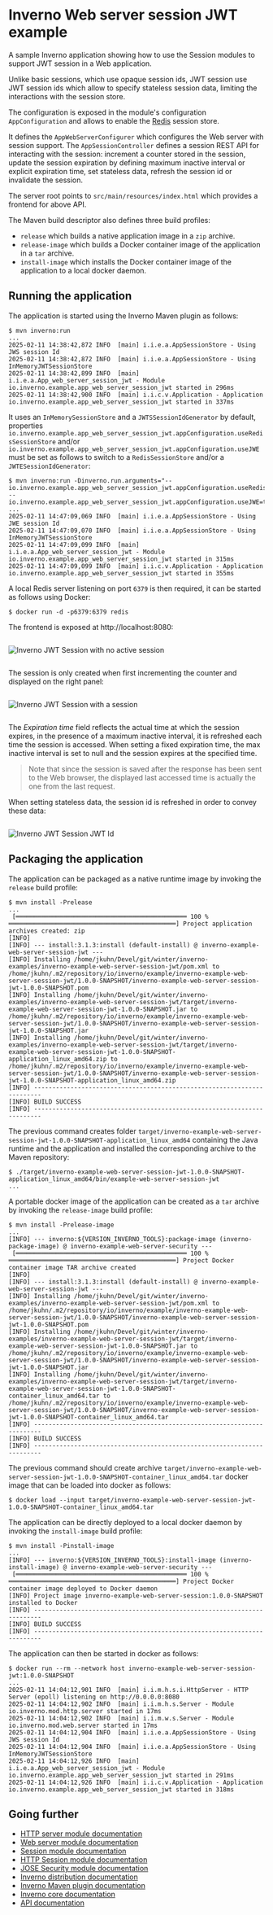 [inverno-core-root-doc]: https://github.com/inverno-io/inverno-core/blob/master/doc/reference-guide.md
[inverno-dist-root]: https://github.com/inverno-io/inverno-dist
[inverno-tool-maven-plugin]: https://github.com/inverno-io/inverno-tools/blob/master/inverno-maven-plugin
[inverno-javadoc]: https://inverno.io/docs/release/api/index.html

[inverno-mod-http-server]: https://github.com/inverno-io/inverno-mods/blob/master/inverno-http-server/
[inverno-mod-web-server]: https://github.com/inverno-io/inverno-mods/blob/master/inverno-web-server/
[inverno-mod-security-jose]: https://github.com/inverno-io/inverno-mods/blob/master/inverno-security-jose/
[inverno-mod-session]: https://github.com/inverno-io/inverno-mods/blob/master/inverno-session/
[inverno-mod-session-http]: https://github.com/inverno-io/inverno-mods/blob/master/inverno-session-http/

[redis]: https://redis.io

# Inverno Web server session JWT example

A sample Inverno application showing how to use the Session modules to support JWT session in a Web application. 

Unlike basic sessions, which use opaque session ids, JWT session use JWT session ids which allow to specify stateless session data, limiting the interactions with the session store.

The configuration is exposed in the module's configuration `AppConfiguration` and allows to enable the [Redis][redis] session store.

It defines the `AppWebServerConfigurer` which configures the Web server with session support. The `AppSessionController` defines a session REST API for interacting with the session: increment a counter stored in the session, update the session expiration by defining maximum inactive interval or explicit expiration time, set stateless data, refresh the session id or invalidate the session.

The server root points to `src/main/resources/index.html` which provides a frontend for above API.

The Maven build descriptor also defines three build profiles:

- `release` which builds a native application image in a `zip` archive.
- `release-image` which builds a Docker container image of the application in a `tar` archive.
- `install-image` which installs the Docker container image of the application to a local docker daemon.

## Running the application

The application is started using the Inverno Maven plugin as follows:

```plaintext
$ mvn inverno:run
...
2025-02-11 14:38:42,872 INFO  [main] i.i.e.a.AppSessionStore - Using JWS session Id
2025-02-11 14:38:42,872 INFO  [main] i.i.e.a.AppSessionStore - Using InMemoryJWTSessionStore
2025-02-11 14:38:42,899 INFO  [main] i.i.e.a.App_web_server_session_jwt - Module io.inverno.example.app_web_server_session_jwt started in 296ms
2025-02-11 14:38:42,900 INFO  [main] i.i.c.v.Application - Application io.inverno.example.app_web_server_session_jwt started in 337ms
```

It uses an `InMemorySessionStore` and a `JWTSSessionIdGenerator` by default, properties `io.inverno.example.app_web_server_session_jwt.appConfiguration.useRedisSessionStore` and/or `io.inverno.example.app_web_server_session_jwt.appConfiguration.useJWE` must be set as follows to switch to a `RedisSessionStore` and/or a `JWTESessionIdGenerator`:

```plaintext
$ mvn inverno:run -Dinverno.run.arguments="--io.inverno.example.app_web_server_session_jwt.appConfiguration.useRedisSessionStore=true --io.inverno.example.app_web_server_session_jwt.appConfiguration.useJWE=true"
...
2025-02-11 14:47:09,069 INFO  [main] i.i.e.a.AppSessionStore - Using JWE session Id
2025-02-11 14:47:09,070 INFO  [main] i.i.e.a.AppSessionStore - Using InMemoryJWTSessionStore
2025-02-11 14:47:09,099 INFO  [main] i.i.e.a.App_web_server_session_jwt - Module io.inverno.example.app_web_server_session_jwt started in 315ms
2025-02-11 14:47:09,099 INFO  [main] i.i.c.v.Application - Application io.inverno.example.app_web_server_session_jwt started in 355ms
```

A local Redis server listening on port `6379` is then required, it can be started as follows using Docker:

```plaintext
$ docker run -d -p6379:6379 redis
```

The frontend is exposed at http://localhost:8080:

<img src="src/img/session_jwt0.png" style="display: block; margin: 2em auto;" alt="Inverno JWT Session with no active session"/>

The session is only created when first incrementing the counter and displayed on the right panel:

<img src="src/img/session_jwt1.png" style="display: block; margin: 2em auto;" alt="Inverno JWT Session with a session"/>

The *Expiration time* field reflects the actual time at which the session expires, in the presence of a maximum inactive interval, it is refreshed each time the session is accessed. When setting a fixed expiration time, the max inactive interval is set to null and the session expires at the specified time.

> Note that since the session is saved after the response has been sent to the Web browser, the displayed last accessed time is actually the one from the last request.

When setting stateless data, the session id is refreshed in order to convey these data:

<img src="src/img/session_jwt2.png" style="display: block; margin: 2em auto;" alt="Inverno JWT Session JWT Id"/>

## Packaging the application

The application can be packaged as a native runtime image by invoking the `release` build profile:

```plaintext
$ mvn install -Prelease
...
 [═══════════════════════════════════════════════ 100 % ══════════════════════════════════════════════] Project application archives created: zip
[INFO] 
[INFO] --- install:3.1.3:install (default-install) @ inverno-example-web-server-session-jwt ---
[INFO] Installing /home/jkuhn/Devel/git/winter/inverno-examples/inverno-example-web-server-session-jwt/pom.xml to /home/jkuhn/.m2/repository/io/inverno/example/inverno-example-web-server-session-jwt/1.0.0-SNAPSHOT/inverno-example-web-server-session-jwt-1.0.0-SNAPSHOT.pom
[INFO] Installing /home/jkuhn/Devel/git/winter/inverno-examples/inverno-example-web-server-session-jwt/target/inverno-example-web-server-session-jwt-1.0.0-SNAPSHOT.jar to /home/jkuhn/.m2/repository/io/inverno/example/inverno-example-web-server-session-jwt/1.0.0-SNAPSHOT/inverno-example-web-server-session-jwt-1.0.0-SNAPSHOT.jar
[INFO] Installing /home/jkuhn/Devel/git/winter/inverno-examples/inverno-example-web-server-session-jwt/target/inverno-example-web-server-session-jwt-1.0.0-SNAPSHOT-application_linux_amd64.zip to /home/jkuhn/.m2/repository/io/inverno/example/inverno-example-web-server-session-jwt/1.0.0-SNAPSHOT/inverno-example-web-server-session-jwt-1.0.0-SNAPSHOT-application_linux_amd64.zip
[INFO] ------------------------------------------------------------------------
[INFO] BUILD SUCCESS
[INFO] ------------------------------------------------------------------------
```

The previous command creates folder `target/inverno-example-web-server-session-jwt-1.0.0-SNAPSHOT-application_linux_amd64` containing the Java runtime and the application and installed the corresponding archive to the Maven repository:

```plaintext
$ ./target/inverno-example-web-server-session-jwt-1.0.0-SNAPSHOT-application_linux_amd64/bin/example-web-server-session-jwt
...
```

A portable docker image of the application can be created as a `tar` archive by invoking the `release-image` build profile:

```plaintext
$ mvn install -Prelease-image
...
[INFO] --- inverno:${VERSION_INVERNO_TOOLS}:package-image (inverno-package-image) @ inverno-example-web-server-security ---
 [═══════════════════════════════════════════════ 100 % ══════════════════════════════════════════════] Project Docker container image TAR archive created
[INFO] 
[INFO] --- install:3.1.3:install (default-install) @ inverno-example-web-server-session-jwt ---
[INFO] Installing /home/jkuhn/Devel/git/winter/inverno-examples/inverno-example-web-server-session-jwt/pom.xml to /home/jkuhn/.m2/repository/io/inverno/example/inverno-example-web-server-session-jwt/1.0.0-SNAPSHOT/inverno-example-web-server-session-jwt-1.0.0-SNAPSHOT.pom
[INFO] Installing /home/jkuhn/Devel/git/winter/inverno-examples/inverno-example-web-server-session-jwt/target/inverno-example-web-server-session-jwt-1.0.0-SNAPSHOT.jar to /home/jkuhn/.m2/repository/io/inverno/example/inverno-example-web-server-session-jwt/1.0.0-SNAPSHOT/inverno-example-web-server-session-jwt-1.0.0-SNAPSHOT.jar
[INFO] Installing /home/jkuhn/Devel/git/winter/inverno-examples/inverno-example-web-server-session-jwt/target/inverno-example-web-server-session-jwt-1.0.0-SNAPSHOT-container_linux_amd64.tar to /home/jkuhn/.m2/repository/io/inverno/example/inverno-example-web-server-session-jwt/1.0.0-SNAPSHOT/inverno-example-web-server-session-jwt-1.0.0-SNAPSHOT-container_linux_amd64.tar
[INFO] ------------------------------------------------------------------------
[INFO] BUILD SUCCESS
[INFO] ------------------------------------------------------------------------
```

The previous command should create archive `target/inverno-example-web-server-session-jwt-1.0.0-SNAPSHOT-container_linux_amd64.tar` docker image that can be loaded into docker as follows:

```plaintext
$ docker load --input target/inverno-example-web-server-session-jwt-1.0.0-SNAPSHOT-container_linux_amd64.tar
```

The application can be directly deployed to a local docker daemon by invoking the `install-image` build profile:

```plaintext
$ mvn install -Pinstall-image
...
[INFO] --- inverno:${VERSION_INVERNO_TOOLS}:install-image (inverno-install-image) @ inverno-example-web-server-security ---
 [═══════════════════════════════════════════════ 100 % ══════════════════════════════════════════════] Project Docker container image deployed to Docker daemon
[INFO] Project image inverno-example-web-server-session:1.0.0-SNAPSHOT installed to Docker
[INFO] ------------------------------------------------------------------------
[INFO] BUILD SUCCESS
[INFO] ------------------------------------------------------------------------
```

The application can then be started in docker as follows:

```plaintext
$ docker run --rm --network host inverno-example-web-server-session-jwt:1.0.0-SNAPSHOT
...
2025-02-11 14:04:12,901 INFO  [main] i.i.m.h.s.i.HttpServer - HTTP Server (epoll) listening on http://0.0.0.0:8080
2025-02-11 14:04:12,902 INFO  [main] i.i.m.h.s.Server - Module io.inverno.mod.http.server started in 17ms
2025-02-11 14:04:12,902 INFO  [main] i.i.m.w.s.Server - Module io.inverno.mod.web.server started in 17ms
2025-02-11 14:04:12,904 INFO  [main] i.i.e.a.AppSessionStore - Using JWS session Id
2025-02-11 14:04:12,904 INFO  [main] i.i.e.a.AppSessionStore - Using InMemoryJWTSessionStore
2025-02-11 14:04:12,926 INFO  [main] i.i.e.a.App_web_server_session_jwt - Module io.inverno.example.app_web_server_session_jwt started in 291ms
2025-02-11 14:04:12,926 INFO  [main] i.i.c.v.Application - Application io.inverno.example.app_web_server_session_jwt started in 318ms
```

## Going further

- [HTTP server module documentation][inverno-mod-http-server]
- [Web server module documentation][inverno-mod-web-server]
- [Session module documentation][inverno-mod-session]
- [HTTP Session module documentation][inverno-mod-session-http]
- [JOSE Security module documentation][inverno-mod-security-jose]
- [Inverno distribution documentation][inverno-dist-root]
- [Inverno Maven plugin documentation][inverno-tool-maven-plugin]
- [Inverno core documentation][inverno-core-root-doc]
- [API documentation][inverno-javadoc]